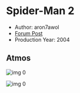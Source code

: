 # Spider-Man 2

* Author: aron7awol
* [Forum Post](https://www.avsforum.com/threads/bass-eq-for-filtered-movies.2995212/post-57823872)
* Production Year: 2004

## Atmos

![img 0](https://i.imgur.com/cLtB5H3.jpg)

![img 0](https://i.imgur.com/0kgRgyN.jpg)

